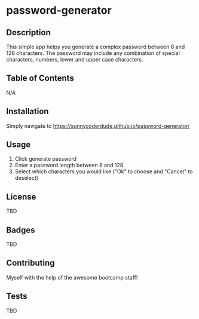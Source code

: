 # password-generator

## Description

This simple app helps you generate a complex password between 8 and 128 characters. The password may include any combination of special characters, numbers, lower and upper case characters.

## Table of Contents

N/A

## Installation

Simply navigate to https://sunnycoderdude.github.io/password-generator/

## Usage

1. Click generate password
2. Enter a password length between 8 and 128
3. Select which characters you would like ("Ok" to choose and "Cancel" to deselect)

## License

TBD

## Badges

TBD

## Contributing

Myself with the help of the awesome bootcamp staff!

## Tests

TBD
